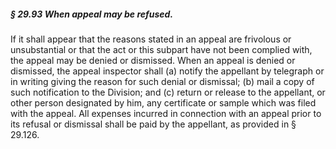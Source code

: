 ##### § 29.93 When appeal may be refused. #####

If it shall appear that the reasons stated in an appeal are frivolous or unsubstantial or that the act or this subpart have not been complied with, the appeal may be denied or dismissed. When an appeal is denied or dismissed, the appeal inspector shall (a) notify the appellant by telegraph or in writing giving the reason for such denial or dismissal; (b) mail a copy of such notification to the Division; and (c) return or release to the appellant, or other person designated by him, any certificate or sample which was filed with the appeal. All expenses incurred in connection with an appeal prior to its refusal or dismissal shall be paid by the appellant, as provided in § 29.126.